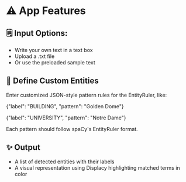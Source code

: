 # ⚠️ App Features
## 🗒️ Input Options:
* Write your own text in a text box
* Upload a .txt file
* Or use the preloaded sample text
## 📢 Define Custom Entities 
Enter customized JSON-style pattern rules for the EntityRuler, like:

{"label": "BUILDING", "pattern": "Golden Dome"}

{"label": "UNIVERSITY", "pattern": "Notre Dame"}

Each pattern should follow spaCy's EntityRuler format. 
## ✨ Output 
* A list of detected entities with their labels
* A visual representation using Displacy highlighting matched terms in color
